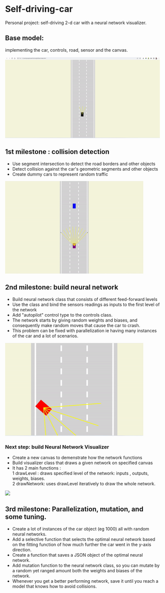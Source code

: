 # Self-driving-car
Personal project: self-driving 2-d car with a neural network visualizer.

## Base model: 
implementing the car, controls, road, sensor and the canvas.

![](ezgif.com-gif-maker.gif)

## 1st milestone : collision detection
- Use segment intersection to detect the road borders and other objects
- Detect collision against the car's geometric segments and other objects 
- Create dummy cars to represent random traffic 

![](1.00.gif)

## 2nd milestone: build neural network 
- Build neural network class that consists of different feed-forward levels
- Use the class and bind the sensors readings as inputs to the first level of the network
- Add "autopilot" control type to the controls class.
- The network starts by giving random weights and biases, and consequently make random moves that cause the car to crash.
- This problem can be fixed with parallelization ie having many instances of the car and a lot of scenarios. 

![](2.00.gif)

### Next step: build Neural Network Visualizer
- Create a new canvas to demenstrate how the network functions
- Build visualizer class that draws a given network on specified canvas
- It has 2 main functions :<br> 1 drawLevel : draws specified level of the network: inputs , outputs, weights, biases.<br>
                            2 drawNetwork: uses drawLevel iteratively to draw the whole network.

![](3.00.gif)

## 3rd milestone: Parallelization, mutation, and some tuning.
- Create a lot of instances of the car object (eg 1000) all with random neural networks.
- Add a selective function that selects the optimal neural network based on the fitting function of how much further the car went in the y-axis direction.
- Create a function that saves a JSON object of the optimal neural network.
- Add mutation function to the neural network class, so you can mutate by a random yet ranged amount both the weights and biases of the network.
- Whenever you get a better performing network, save it until you reach a model that knows how to avoid collisions.
 

